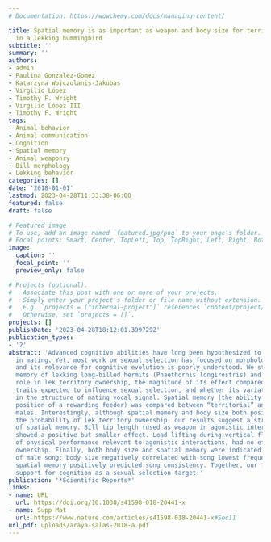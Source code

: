 ```yaml
---
# Documentation: https://wowchemy.com/docs/managing-content/

title: Spatial memory is as important as weapon and body size for territorial ownership
  in a lekking hummingbird
subtitle: ''
summary: ''
authors:
- admin
- Paulina Gonzalez-Gomez
- Katarzyna Wojczulanis-Jakubas
- Virgilio López
- Timothy F. Wright
- Virgilio López III
- Timothy F. Wright
tags:
- Animal behavior
- Animal communication
- Cognition
- Spatial memory
- Animal weaponry
- Bill morphology
- Lekking behavior
categories: []
date: '2018-01-01'
lastmod: 2023-04-28T11:33:38-06:00
featured: false
draft: false

# Featured image
# To use, add an image named `featured.jpg/png` to your page's folder.
# Focal points: Smart, Center, TopLeft, Top, TopRight, Left, Right, BottomLeft, Bottom, BottomRight.
image:
  caption: ''
  focal_point: ''
  preview_only: false

# Projects (optional).
#   Associate this post with one or more of your projects.
#   Simply enter your project's folder or file name without extension.
#   E.g. `projects = ["internal-project"]` references `content/project/deep-learning/index.md`.
#   Otherwise, set `projects = []`.
projects: []
publishDate: '2023-04-28T18:12:01.399729Z'
publication_types:
- '2'
abstract: 'Advanced cognitive abilities have long been hypothesized to be important
  in mating. Yet, most work on sexual selection has focused on morphological traits
  and its relevance for cognitive evolution is poorly understood. We studied the spatial
  memory of lekking long-billed hermits (Phaethornis longirostris) and evaluated its
  role in lek territory ownership, the magnitude of its effect compared to phenotypic
  traits expected to influence sexual selection, and whether its variation is indicated
  in the structure of mating vocal signal. Spatial memory (the ability to recall the
  position of a rewarding feeder) was compared between “territorial” and “floater”
  males. Interestingly, although spatial memory and body size both positively affected
  the probability of lek territory ownership, our results suggest a stronger effect
  of spatial memory. Bill tip length (used as weapon in agonistic interactions) also
  showed a positive but smaller effect. Load lifting during vertical flight, a measure
  of physical performance relevant to agonistic interactions, had no effect on territory
  ownership. Finally, both body size and spatial memory were indicated in the structure
  of male song: body size negatively correlated with song lowest frequency, while
  spatial memory positively predicted song consistency. Together, our findings lend
  support for cognition as a sexual selection target.'
publication: '*Scientific Reports*'
links:
- name: URL
  url: https://doi.org/10.1038/s41598-018-20441-x
- name: Supp Mat
  url: https://www.nature.com/articles/s41598-018-20441-x#Sec11
url_pdf: uploads/araya-salas-2018-a.pdf
---
```

